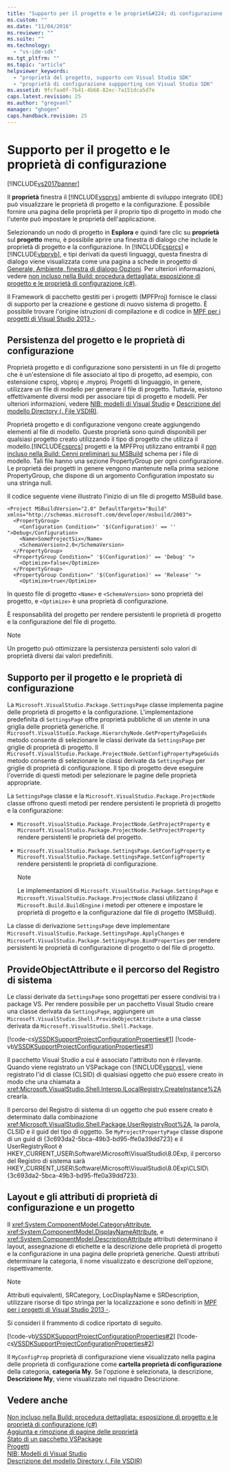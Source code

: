 ```yaml
---
title: "Supporto per il progetto e le propriet&#224; di configurazione | Microsoft Docs"
ms.custom: ""
ms.date: "11/04/2016"
ms.reviewer: ""
ms.suite: ""
ms.technology: 
  - "vs-ide-sdk"
ms.tgt_pltfrm: ""
ms.topic: "article"
helpviewer_keywords: 
  - "proprietà del progetto, supporto con Visual Studio SDK"
  - "proprietà di configurazione suppporting con Visual Studio SDK"
ms.assetid: 9fcfaa0f-7b41-4b68-82ec-7a151dca5d7e
caps.latest.revision: 25
ms.author: "gregvanl"
manager: "ghogen"
caps.handback.revision: 25
---
```

# Supporto per il progetto e le propriet&#224; di configurazione
[!INCLUDE[vs2017banner](../../code-quality/includes/vs2017banner.md)]

Il **proprietà** finestra il [!INCLUDE[vsprvs](../../code-quality/includes/vsprvs_md.md)] ambiente di sviluppo integrato \(IDE\) può visualizzare le proprietà di progetto e la configurazione. È possibile fornire una pagina delle proprietà per il proprio tipo di progetto in modo che l'utente può impostare le proprietà dell'applicazione.  
  
 Selezionando un nodo di progetto in **Esplora** e quindi fare clic su **proprietà** sul **progetto** menu, è possibile aprire una finestra di dialogo che include le proprietà di progetto e la configurazione. In [!INCLUDE[csprcs](../../data-tools/includes/csprcs_md.md)] e [!INCLUDE[vbprvb](../../code-quality/includes/vbprvb_md.md)], e tipi derivati da questi linguaggi, questa finestra di dialogo viene visualizzata come una pagina a schede in progetto di [Generale, Ambiente, finestra di dialogo Opzioni](../../ide/reference/general-environment-options-dialog-box.md). Per ulteriori informazioni, vedere [non incluso nella Build: procedura dettagliata: esposizione di progetto e le proprietà di configurazione \(c\#\)](http://msdn.microsoft.com/it-it/d850d63b-25e2-4505-9f3d-eb038d7c1d0e).  
  
 Il Framework di pacchetto gestiti per i progetti \(MPFProj\) fornisce le classi di supporto per la creazione e gestione di nuovo sistema di progetto. È possibile trovare l'origine istruzioni di compilazione e di codice in [MPF per i progetti di Visual Studio 2013 \-](http://mpfproj12.codeplex.com/).  
  
## Persistenza del progetto e le proprietà di configurazione  
 Proprietà progetto e di configurazione sono persistenti in un file di progetto che è un'estensione di file associato al tipo di progetto, ad esempio, con estensione csproj, vbproj e .myproj. Progetti di linguaggio, in genere, utilizzare un file di modello per generare il file di progetto. Tuttavia, esistono effettivamente diversi modi per associare tipi di progetto e modelli. Per ulteriori informazioni, vedere [NIB: modelli di Visual Studio](http://msdn.microsoft.com/it-it/141fccaa-d68f-4155-822b-27f35dd94041) e [Descrizione del modello Directory \(. File VSDIR\)](../../extensibility/internals/template-directory-description-dot-vsdir-files.md).  
  
 Proprietà progetto e di configurazione vengono create aggiungendo elementi al file di modello. Queste proprietà sono quindi disponibili per qualsiasi progetto creato utilizzando il tipo di progetto che utilizza il modello.[!INCLUDE[csprcs](../../data-tools/includes/csprcs_md.md)] progetti e la MPFProj utilizzano entrambi il [non incluso nella Build: Cenni preliminari su MSBuild](http://msdn.microsoft.com/it-it/b588fd73-a45b-4706-908f-cc131bccfbde) schema per i file di modello. Tali file hanno una sezione PropertyGroup per ogni configurazione. Le proprietà dei progetti in genere vengono mantenute nella prima sezione PropertyGroup, che dispone di un argomento Configuration impostato su una stringa null.  
  
 Il codice seguente viene illustrato l'inizio di un file di progetto MSBuild base.  
  
```  
<Project MSBuildVersion="2.0" DefaultTargets="Build" xmlns="http://schemas.microsoft.com/developer/msbuild/2003">  
  <PropertyGroup>  
    <Configuration Condition=" '$(Configuration)' == '' ">Debug</Configuration>  
    <Name>SomeProjectSix</Name>  
    <SchemaVersion>2.0</SchemaVersion>  
  </PropertyGroup>  
  <PropertyGroup Condition=" '$(Configuration)' == 'Debug' ">  
    <Optimize>false</Optimize>  
  </PropertyGroup>  
  <PropertyGroup Condition=" '$(Configuration)' == 'Release' ">  
    <Optimize>true</Optimize>  
```  
  
 In questo file di progetto `<Name>` e `<SchemaVersion>` sono proprietà del progetto, e `<Optimize>` è una proprietà di configurazione.  
  
 È responsabilità del progetto per rendere persistenti le proprietà di progetto e la configurazione del file di progetto.  
  
> [!NOTE]
>  Un progetto può ottimizzare la persistenza persistenti solo valori di proprietà diversi dai valori predefiniti.  
  
## Supporto per il progetto e le proprietà di configurazione  
 La `Microsoft.VisualStudio.Package.SettingsPage` classe implementa pagine delle proprietà di progetto e la configurazione. L'implementazione predefinita di `SettingsPage` offre proprietà pubbliche di un utente in una griglia delle proprietà generiche. Il `Microsoft.VisualStudio.Package.HierarchyNode.GetPropertyPageGuids` metodo consente di selezionare le classi derivate da `SettingsPage` per griglie di proprietà di progetto. Il `Microsoft.VisualStudio.Package.ProjectNode.GetConfigPropertyPageGuids` metodo consente di selezionare le classi derivate da `SettingsPage` per griglie di proprietà di configurazione. Il tipo di progetto deve eseguire l'override di questi metodi per selezionare le pagine delle proprietà appropriate.  
  
 La `SettingsPage` classe e la `Microsoft.VisualStudio.Package.ProjectNode` classe offrono questi metodi per rendere persistenti le proprietà di progetto e la configurazione:  
  
-   `Microsoft.VisualStudio.Package.ProjectNode.GetProjectProperty` e `Microsoft.VisualStudio.Package.ProjectNode.SetProjectProperty` rendere persistenti le proprietà del progetto.  
  
-   `Microsoft.VisualStudio.Package.SettingsPage.GetConfigProperty` e `Microsoft.VisualStudio.Package.SettingsPage.SetConfigProperty` rendere persistenti le proprietà di configurazione.  
  
    > [!NOTE]
    >  Le implementazioni di `Microsoft.VisualStudio.Package.SettingsPage` e `Microsoft.VisualStudio.Package.ProjectNode` classi utilizzano il `Microsoft.Build.BuildEngine` i metodi per ottenere e impostare le proprietà di progetto e la configurazione dal file di progetto \(MSBuild\).  
  
 La classe di derivazione `SettingsPage` deve implementare `Microsoft.VisualStudio.Package.SettingsPage.ApplyChanges` e `Microsoft.VisualStudio.Package.SettingsPage.BindProperties` per rendere persistenti le proprietà di configurazione di progetto o del file di progetto.  
  
## ProvideObjectAttribute e il percorso del Registro di sistema  
 Le classi derivate da `SettingsPage` sono progettati per essere condivisi tra i package VS. Per rendere possibile per un pacchetto Visual Studio creare una classe derivata da `SettingsPage`, aggiungere un `Microsoft.VisualStudio.Shell.ProvideObjectAttribute` a una classe derivata da `Microsoft.VisualStudio.Shell.Package`.  
  
 [!code-cs[VSSDKSupportProjectConfigurationProperties#1](../../extensibility/internals/codesnippet/CSharp/support-for-project-and-configuration-properties_1.cs)]
 [!code-vb[VSSDKSupportProjectConfigurationProperties#1](../../extensibility/internals/codesnippet/VisualBasic/support-for-project-and-configuration-properties_1.vb)]  
  
 Il pacchetto Visual Studio a cui è associato l'attributo non è rilevante. Quando viene registrato un VSPackage con [!INCLUDE[vsprvs](../../code-quality/includes/vsprvs_md.md)], viene registrato l'id di classe \(CLSID\) di qualsiasi oggetto che può essere creato in modo che una chiamata a <xref:Microsoft.VisualStudio.Shell.Interop.ILocalRegistry.CreateInstance%2A> crearla.  
  
 Il percorso del Registro di sistema di un oggetto che può essere creato è determinato dalla combinazione <xref:Microsoft.VisualStudio.Shell.Package.UserRegistryRoot%2A>, la parola, CLSID e il guid del tipo di oggetto. Se `MyProjectPropertyPage` classe dispone di un guid di {3c693da2\-5bca\-49b3\-bd95\-ffe0a39dd723} e il UserRegistryRoot è HKEY\_CURRENT\_USER\\Software\\Microsoft\\VisualStudio\\8.0Exp, il percorso del Registro di sistema sarà HKEY\_CURRENT\_USER\\Software\\Microsoft\\VisualStudio\\8.0Exp\\CLSID\\{3c693da2\-5bca\-49b3\-bd95\-ffe0a39dd723}.  
  
## Layout e gli attributi di proprietà di configurazione e un progetto  
 Il <xref:System.ComponentModel.CategoryAttribute>, <xref:System.ComponentModel.DisplayNameAttribute>, e <xref:System.ComponentModel.DescriptionAttribute> attributi determinano il layout, assegnazione di etichette e la descrizione delle proprietà di progetto e la configurazione in una pagina delle proprietà generiche. Questi attributi determinare la categoria, il nome visualizzato e descrizione dell'opzione, rispettivamente.  
  
> [!NOTE]
>  Attributi equivalenti, SRCategory, LocDisplayName e SRDescription, utilizzare risorse di tipo stringa per la localizzazione e sono definiti in [MPF per i progetti di Visual Studio 2013 \-](http://mpfproj12.codeplex.com/).  
  
 Si consideri il frammento di codice riportato di seguito.  
  
 [!code-vb[VSSDKSupportProjectConfigurationProperties#2](../../extensibility/internals/codesnippet/VisualBasic/support-for-project-and-configuration-properties_2.vb)]
 [!code-cs[VSSDKSupportProjectConfigurationProperties#2](../../extensibility/internals/codesnippet/CSharp/support-for-project-and-configuration-properties_2.cs)]  
  
 Il `MyConfigProp` proprietà di configurazione viene visualizzato nella pagina delle proprietà di configurazione come **cartella proprietà di configurazione** della categoria, **categoria My**. Se l'opzione è selezionata, la descrizione, **Descrizione My**, viene visualizzato nel riquadro Descrizione.  
  
## Vedere anche  
 [Non incluso nella Build: procedura dettagliata: esposizione di progetto e le proprietà di configurazione \(c\#\)](http://msdn.microsoft.com/it-it/d850d63b-25e2-4505-9f3d-eb038d7c1d0e)   
 [Aggiunta e rimozione di pagine delle proprietà](../../extensibility/adding-and-removing-property-pages.md)   
 [Stato di un pacchetto VSPackage](/visual-cpp/misc/vspackage-state)   
 [Progetti](../../extensibility/internals/projects.md)   
 [NIB: Modelli di Visual Studio](http://msdn.microsoft.com/it-it/141fccaa-d68f-4155-822b-27f35dd94041)   
 [Descrizione del modello Directory \(. File VSDIR\)](../../extensibility/internals/template-directory-description-dot-vsdir-files.md)